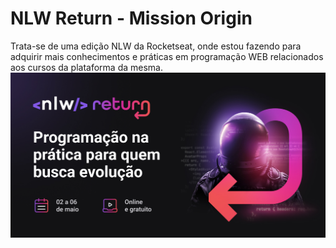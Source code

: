 # NLW Return - Mission Origin
Trata-se de uma edição NLW da Rocketseat, onde estou fazendo para adquirir mais conhecimentos e práticas em programação WEB relacionados aos cursos da plataforma da mesma.<br>
<img src="./Img/NLW Return.jpg" alt="Imagem da edição NLW Return da Rocketseat"><a href="https://lp.rocketseat.com.br/nlw-return"></a>
